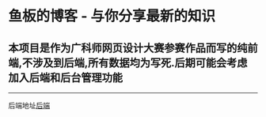 # 鱼板的博客 - 与你分享最新的知识
## 本项目是作为广科师网页设计大赛参赛作品而写的纯前端,不涉及到后端,所有数据均为写死.后期可能会考虑加入后端和后台管理功能

----------------------------------------

后端地址[后端](https://github.com/Mashiro10032/my_blog_java)
